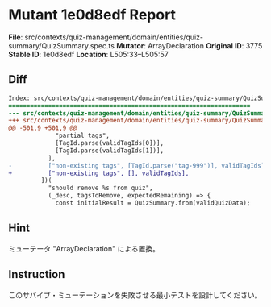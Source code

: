 # Mutant 1e0d8edf Report

**File**: src/contexts/quiz-management/domain/entities/quiz-summary/QuizSummary.spec.ts
**Mutator**: ArrayDeclaration
**Original ID**: 3775
**Stable ID**: 1e0d8edf
**Location**: L505:33–L505:57

## Diff

```diff
Index: src/contexts/quiz-management/domain/entities/quiz-summary/QuizSummary.spec.ts
===================================================================
--- src/contexts/quiz-management/domain/entities/quiz-summary/QuizSummary.spec.ts	original
+++ src/contexts/quiz-management/domain/entities/quiz-summary/QuizSummary.spec.ts	mutated #3775
@@ -501,9 +501,9 @@
             "partial tags",
             [TagId.parse(validTagIds[0])],
             [TagId.parse(validTagIds[1])],
           ],
-          ["non-existing tags", [TagId.parse("tag-999")], validTagIds],
+          ["non-existing tags", [], validTagIds],
         ])(
           "should remove %s from quiz",
           (_desc, tagsToRemove, expectedRemaining) => {
             const initialResult = QuizSummary.from(validQuizData);
```

## Hint

ミューテータ "ArrayDeclaration" による置換。

## Instruction

このサバイブ・ミューテーションを失敗させる最小テストを設計してください。
